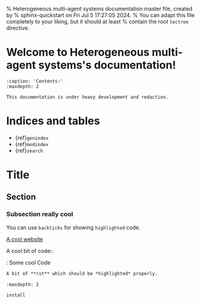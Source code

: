 % Heterogeneous multi-agent systems documentation master file, created by
% sphinx-quickstart on Fri Jul  5 17:27:05 2024.
% You can adapt this file completely to your liking, but it should at least
% contain the root `toctree` directive.

# Welcome to Heterogeneous multi-agent systems's documentation!

```{toctree}
:caption: 'Contents:'
:maxdepth: 2
```

```{warning}
This documentation is under heavy development and redaction.
```

# Indices and tables

- {ref}`genindex`
- {ref}`modindex`
- {ref}`search`

# Title

## Section

### Subsection really cool

You can use `backticks` for showing `highlighted` code.

[A cool website]

A cool bit of code::

: Some cool Code

```rst
A bit of **rst** which should be *highlighted* properly.
```

```{toctree}
:maxdepth: 2

install
```

[a cool website]: http://sphinx-doc.org
